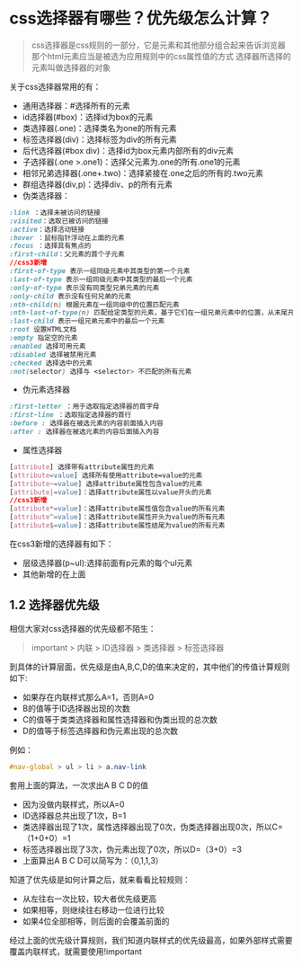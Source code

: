 # css选择器有哪些？优先级怎么计算？

> css选择器是css规则的一部分，它是元素和其他部分组合起来告诉浏览器那个html元素应当是被选为应用规则中的css属性值的方式
> 选择器所选择的元素叫做选择器的对象

关于css选择器常用的有：

- 通用选择器：#选择所有的元素
- id选择器(#box)：选择id为box的元素
- 类选择器(.one)：选择类名为one的所有元素
- 标签选择器(div)：选择标签为div的所有元素
- 后代选择器(#box div)：选择id为box元素内部所有的div元素
- 子选择器(.one >.one1)：选择父元素为.one的所有.one1的元素
- 相邻兄弟选择器(.one+.two)：选择紧接在.one之后的所有的.two元素
- 群组选择器(div,p)：选择div、p的所有元素
- 伪类选择器：

```css
:link ：选择未被访问的链接
:visited：选取已被访问的链接
:active：选择活动链接
:hover ：鼠标指针浮动在上面的元素
:focus ：选择具有焦点的
:first-child：父元素的首个子元素
//css3新增
:first-of-type 表示一组同级元素中其类型的第一个元素
:last-of-type 表示一组同级元素中其类型的最后一个元素
:only-of-type 表示没有同类型兄弟元素的元素
:only-child 表示没有任何兄弟的元素
:nth-child(n) 根据元素在一组同级中的位置匹配元素
:nth-last-of-type(n) 匹配给定类型的元素，基于它们在一组兄弟元素中的位置，从末尾开始计数
:last-child 表示一组兄弟元素中的最后一个元素
:root 设置HTML文档
:empty 指定空的元素
:enabled 选择可用元素
:disabled 选择被禁用元素
:checked 选择选中的元素
:not(selector) 选择与 <selector> 不匹配的所有元素
```

- 伪元素选择器

```css
:first-letter ：用于选取指定选择器的首字母
:first-line ：选取指定选择器的首行
:before : 选择器在被选元素的内容前面插入内容
:after : 选择器在被选元素的内容后面插入内容
```

- 属性选择器

```css
[attribute] 选择带有attribute属性的元素
[attribute=value] 选择所有使用attribute=value的元素
[attribute~=value] 选择attribute属性包含value的元素
[attribute|=value]：选择attribute属性以value开头的元素
//css3新增
[attribute*=value]：选择attribute属性值包含value的所有元素
[attribute^=value]：选择attribute属性开头为value的所有元素
[attribute$=value]：选择attribute属性结尾为value的所有元素
```

在css3新增的选择器有如下：
- 层级选择器(p~ul):选择前面有p元素的每个ul元素
- 其他新增的在上面

## 1.2 选择器优先级

相信大家对css选择器的优先级都不陌生：
> important > 内联 > ID选择器 > 类选择器 > 标签选择器 

到具体的计算层面，优先级是由A,B,C,D的值来决定的，其中他们的传值计算规则如下:
- 如果存在内联样式那么A=1，否则A=0
- B的值等于ID选择器出现的次数
- C的值等于类类选择器和属性选择器和伪类出现的总次数
- D的值等于标签选择器和伪元素出现的总次数

例如：

```css
#nav-global > ul > li > a.nav-link
```

套用上面的算法，一次求出A B C D的值
- 因为没做内联样式，所以A=0
- ID选择器总共出现了1次，B=1
- 类选择器出现了1次，属性选择器出现了0次，伪类选择器出现0次，所以C=（1+0+0）=1
- 标签选择器出现了3次，伪元素出现了0次，所以D=（3+0）=3
- 上面算出A B C D可以简写为：（0,1,1,3）

知道了优先级是如何计算之后，就来看看比较规则：
- 从左往右一次比较，较大者优先级更高
- 如果相等，则继续往右移动一位进行比较
- 如果4位全部相等，则后面的会覆盖前面的

经过上面的优先级计算规则，我们知道内联样式的优先级最高，如果外部样式需要覆盖内联样式，就需要使用!important